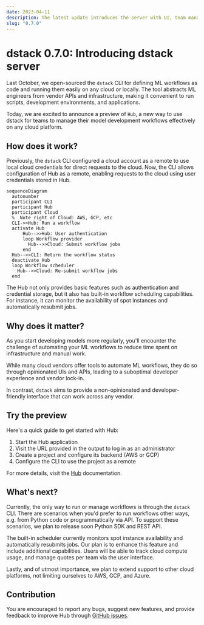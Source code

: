 ```yaml
---
date: 2023-04-11
description: The latest update introduces the server with UI, team management, and more.
slug: "0.7.0"
---
```


# dstack 0.7.0: Introducing dstack server

Last October, we open-sourced the `dstack` CLI for defining ML workflows as code and running them easily on any cloud or
locally. The tool abstracts ML engineers from vendor APIs and infrastructure, making it convenient to run scripts,
development environments, and applications.

<!-- more -->

Today, we are excited to announce a preview of `Hub`, a new way to use dstack for teams to manage their model development
workflows effectively on any cloud platform.

## How does it work?

Previously, the `dstack` CLI configured a cloud account as a remote to use local cloud credentials for direct requests to
the cloud. Now, the CLI allows configuration of Hub as a remote, enabling requests to the cloud using user credentials
stored in Hub.

```mermaid
sequenceDiagram
  autonumber
  participant CLI
  participant Hub
  participant Cloud
  %  Note right of Cloud: AWS, GCP, etc
  CLI->>Hub: Run a workflow
  activate Hub
      Hub-->>Hub: User authentication
      loop Workflow provider
        Hub-->>Cloud: Submit workflow jobs
      end
  Hub-->>CLI: Return the workflow status
  deactivate Hub
  loop Workflow scheduler
    Hub-->>Cloud: Re-submit workflow jobs
  end
```

The Hub not only provides basic features such as authentication and credential storage, but it also has built-in
workflow scheduling capabilities. For instance, it can monitor the availability of spot instances and automatically
resubmit jobs.

## Why does it matter?

As you start developing models more regularly, you'll encounter the challenge of automating your ML workflows to reduce
time spent on infrastructure and manual work.

While many cloud vendors offer tools to automate ML workflows, they do so through opinionated UIs and APIs, leading to a
suboptimal developer experience and vendor lock-in.

In contrast, `dstack` aims to provide a non-opinionated and developer-friendly interface that can work across any 
vendor.

## Try the preview

Here's a quick guide to get started with Hub:

1. Start the Hub application
2. Visit the URL provided in the output to log in as an administrator
3. Create a project and configure its backend (AWS or GCP)
4. Configure the CLI to use the project as a remote

For more details, visit the [Hub](../../docs/index.md#configure-the-hub) documentation. 

## What's next?

Currently, the only way to run or manage workflows is through the `dstack` CLI. There are scenarios when you'd prefer to run
workflows other ways, e.g. from Python code or programmatically via API. To support these scenarios, we plan to release soon
Python SDK and REST API.

The built-in scheduler currently monitors spot instance availability and automatically resubmits jobs. Our plan is to
enhance this feature and include additional capabilities. Users will be able to track cloud compute usage, and manage
quotes per team via the user interface.

Lastly, and of utmost importance, we plan to extend support to other cloud platforms, not limiting ourselves to AWS,
GCP, and Azure.

## Contribution

You are encouraged to report any bugs, suggest new features, and provide feedback to improve Hub
through [GitHub issues](https://github.com/dstackai/dstack/issues/new/choose).

[//]: # (If you wish to have `dstack` support additional workflow [providers]&#40;../../docs/reference/providers/bash.md&#41; or)
[//]: # (cloud backends,)
[//]: # (and are willing to contribute to the cause, please get in touch with us)
[//]: # (through [Discord]&#40;https://discord.gg/u8SmfwPpMd&#41;)
[//]: # (or [Twitter]&#40;https://twitter.com/dstackai&#41;.)
